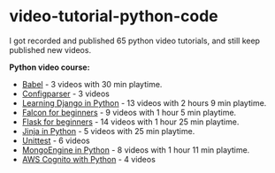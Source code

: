 # video-tutorial-python-code

I got recorded and published 65 python video tutorials, and still keep published new videos.

**Python video course:**

- [Babel](https://www.pnk.sh/courses/babel-in-python) - 3 videos with 30 min playtime.
- [Configparser](https://www.youtube.com/playlist?list=PLLhEJK7fQIxBk3ijoqP-W8iSNd3s_8S8R) - 3 videos
- [Learning Django in Python](https://www.pnk.sh/courses/learning-django-in-python) - 13 videos with 2 hours 9 min playtime.
- [Falcon for beginners](https://www.pnk.sh/courses/falcon-for-beginners) - 9 videos with 1 hour 5 min playtime.
- [Flask for beginners](https://www.pnk.sh/courses/flask-for-beginners) - 14 videos with 1 hour 25 min playtime.
- [Jinja in Python](https://www.pnk.sh/courses/jinja-in-python) - 5 videos with 25 min playtime.
- [Unittest](https://www.youtube.com/playlist?list=PLLhEJK7fQIxDzwRtCqllU0-YVeF8un9aK) - 6 videos
- [MongoEngine in Python](https://www.pnk.sh/courses/mongoengine-in-python) - 8 videos with 1 hour 11 min playtime.
- [AWS Cognito with Python](https://www.youtube.com/playlist?list=PLLhEJK7fQIxDSD-5FgBuegurOjzGwjtzw) - 4 videos
